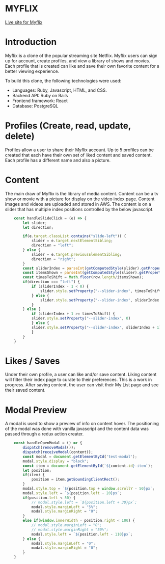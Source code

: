 # MYFLIX
<a href="https://myflix.onrender.com">Live site for Myflix</a>

# Introduction
Myflix is a clone of the popular streaming site Netflix. Myflix users can sign up for account, create profiles, and view a library of shows and movies. Each profile that is created can like and save their own favorite content for a better viewing experience.

To build this clone, the following technologies were used:

* Languages: Ruby, Javascript, HTML, and CSS.
* Backend API: Ruby on Rails
* Frontend framework: React
* Database: PostgreSQL

# Profiles (Create, read, update, delete)

Profiles allow a user to share their Myflix account. Up to 5 profiles can be created that each have their own set of liked content and saved content. 
Each profile has a different name and also a picture. 

# Content

The main draw of Myflix is the library of media content. Content can be a tv show or movie with a picture for display on the video index page.
Content images and videos are uploaded and stored in AWS. The content is on a slider that has multiple index positions controlled by the below javascript. 

```js 
    const handleSlideClick = (e) => {
        let slider;
        let direction;

        if(e.target.classList.contains("slide-left")) {
            slider = e.target.nextElementSibling;
            direction = "left";
        } else {
            slider = e.target.previousElementSibling;
            direction = "right";
        }
        const sliderIndex = parseInt(getComputedStyle(slider).getPropertyValue("--slider-index"))
        const itemsShown = parseInt(getComputedStyle(slider).getPropertyValue("--items-shown"))
        const timesToShift = Math.floor(row.length/itemsShown);
        if(direction === "left") {
            if (sliderIndex - 1 < 0) {
                slider.style.setProperty("--slider-index", timesToShift - 1)
            } else {
                slider.style.setProperty("--slider-index", sliderIndex - 1)
            }
        } else {
            if (sliderIndex + 1 >= timesToShift) {
            slider.style.setProperty("--slider-index", 0)
            } else {
            slider.style.setProperty("--slider-index", sliderIndex + 1)
            }
        }
    }
```



# Likes / Saves

Under their own profile, a user can like and/or save content. Liking content will filter their index page to curate to their preferences. This is a work in progress. After saving content, the user can visit their My List page and see their saved content.

# Modal Preview

A modal is used to show a preview of info on content hover. The positioning of the modal was done with vanilla javascript and the content data was passed through a redux action creater.

```js
    const handleOpenModal = () => {
        dispatch(removeModal());
        dispatch(receiveModal(content));
        const modal = document.getElementById('test-modal');
        modal.style.display = "block";
        const item = document.getElementById(`${content.id}-item`);
        let position;
        if(item) {
            position = item.getBoundingClientRect();
        }
        modal.style.top = `${position.top + window.scrollY - 50}px`;
        modal.style.left = `${position.left - 20}px`;
        if(position.left < 50) {
            // modal.style.left = `${position.left + 30}px`;
            modal.style.marginLeft = "5%";
            modal.style.marginRight = "0";
        } 
        else if(window.innerWidth - position.right < 100) {
            // modal.style.marginLeft = "0";
            // modal.style.marginRight = "50%";
            modal.style.left = `${position.left - 110}px`;
        } else {
            modal.style.marginLeft = "0";
            modal.style.marginRight = "0";
        }
    }
```
